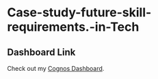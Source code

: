 # Case-study-future-skill-requirements.-in-Tech

## Dashboard Link
Check out my [Cognos Dashboard](https://us3.ca.analytics.ibm.com/bi/?perspective=dashboard&pathRef=.my_folders%2FProjects%2FSurvey%2BProject%2BDashboard&action=view&mode=dashboard&subView=model000001903b34c748_00000001).
